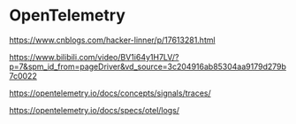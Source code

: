 # OpenTelemetry

https://www.cnblogs.com/hacker-linner/p/17613281.html

https://www.bilibili.com/video/BV1i64y1H7LV/?p=7&spm_id_from=pageDriver&vd_source=3c204916ab85304aa9179d279b7c0022

https://opentelemetry.io/docs/concepts/signals/traces/

https://opentelemetry.io/docs/specs/otel/logs/